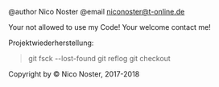 @author Nico Noster
@email niconoster@t-online.de

Your not allowed to use my Code!
Your welcome contact me!

Projektwiederherstellung:
>git fsck --lost-found
>git reflog
>git checkout <commit>

Copyright by © Nico Noster, 2017-2018
